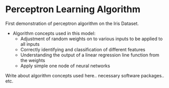 # Perceptron Learning Algorithm

First demonstration of perceptron algorithm on the Iris Dataset.

* Algorithm concepts used in this model: 
  * Adjustment of random weights on to various inputs to be applied to all inputs
  * Correctly identifying and classification of different features
  * Understanding the output of a linear regression line function from the weights
  * Apply simple one node of neural networks

Write about algorithm concepts used here.. necessary software packages.. etc. 
